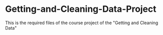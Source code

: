 # Getting-and-Cleaning-Data-Project
This is the required files of the course project of the "Getting and Cleaning Data"
